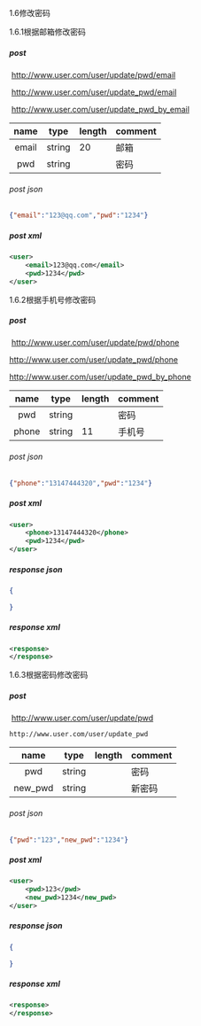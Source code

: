 1.6修改密码

1.6.1根据邮箱修改密码



##### post

​	http://www.user.com/user/update/pwd/email



​	http://www.user.com/user/update_pwd/email



​	http://www.user.com/user/update_pwd_by_email



| name  | type   | length | comment |
| :---: | ------ | ------ | ------- |
| email | string | 20     | 邮箱    |
|  pwd  | string |        | 密码    |

###### post json

```json
{"email":"123@qq.com","pwd":"1234"}
```

##### post xml

```xml
<user>
    <email>123@qq.com</email>
    <pwd>1234</pwd>
</user>
```

1.6.2根据手机号修改密码


##### post

​	http://www.user.com/user/update/pwd/phone



http://www.user.com/user/update_pwd/phone



http://www.user.com/user/update_pwd_by_phone



| name  | type   | length | comment |
| :---: | ------ | ------ | ------- |
|  pwd  | string |        | 密码    |
| phone | string | 11     | 手机号  |

###### post json

```json
{"phone":"13147444320","pwd":"1234"}
```

##### post xml

```xml
<user>
    <phone>13147444320</phone>
    <pwd>1234</pwd>
</user>
```

##### response json
```json
{
    
}
```
##### response xml
```xml
<response>
</response>
```

1.6.3根据密码修改密码



##### post

​	http://www.user.com/user/update/pwd



    http://www.user.com/user/update_pwd




| name  | type   | length | comment |
| :---: | ------ | ------ | ------- |
|  pwd  | string |        | 密码    |
| new_pwd | string |     | 新密码  |

###### post json

```json
{"pwd":"123","new_pwd":"1234"}
```

##### post xml

```xml
<user>
    <pwd>123</pwd>
    <new_pwd>1234</new_pwd>
</user>
```

##### response json
```json
{
    
}
```
##### response xml
```xml
<response>
</response>
```
